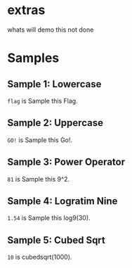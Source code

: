 # extras
whats will demo this not done
# Samples
## Sample 1: Lowercase
```flag``` is Sample this Flag.
## Sample 2: Uppercase
```GO!``` is Sample this Go!.
## Sample 3: Power Operator
```81``` is Sample this 9^2.
## Sample 4: Logratim Nine
```1.54``` is Sample this log9(30).
## Sample 5: Cubed Sqrt
```10``` is cubedsqrt(1000).
